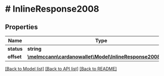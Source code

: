 # # InlineResponse2008

## Properties

Name | Type | Description | Notes
------------ | ------------- | ------------- | -------------
**status** | **string** |  | 
**offset** | [**\melmccann\cardanowallet\Model\InlineResponse2008Offset**](InlineResponse2008Offset.md) |  | [optional] 

[[Back to Model list]](../../README.md#documentation-for-models) [[Back to API list]](../../README.md#documentation-for-api-endpoints) [[Back to README]](../../README.md)


